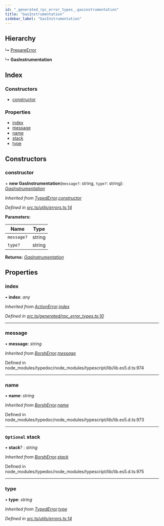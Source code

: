 ```yaml
---
id: "_generated_rpc_error_types_.gasinstrumentation"
title: "GasInstrumentation"
sidebar_label: "GasInstrumentation"
---
```


## Hierarchy

  ↳ [PrepareError](_generated_rpc_error_types_.prepareerror.md)

  ↳ **GasInstrumentation**

## Index

### Constructors

* [constructor](_generated_rpc_error_types_.gasinstrumentation.md#constructor)

### Properties

* [index](_generated_rpc_error_types_.gasinstrumentation.md#index)
* [message](_generated_rpc_error_types_.gasinstrumentation.md#message)
* [name](_generated_rpc_error_types_.gasinstrumentation.md#name)
* [stack](_generated_rpc_error_types_.gasinstrumentation.md#optional-stack)
* [type](_generated_rpc_error_types_.gasinstrumentation.md#type)

## Constructors

###  constructor

\+ **new GasInstrumentation**(`message?`: string, `type?`: string): *[GasInstrumentation](_generated_rpc_error_types_.gasinstrumentation.md)*

*Inherited from [TypedError](_utils_errors_.typederror.md).[constructor](_utils_errors_.typederror.md#constructor)*

*Defined in [src.ts/utils/errors.ts:14](https://github.com/nearprotocol/nearlib/blob/de49029/src.ts/utils/errors.ts#L14)*

**Parameters:**

Name | Type |
------ | ------ |
`message?` | string |
`type?` | string |

**Returns:** *[GasInstrumentation](_generated_rpc_error_types_.gasinstrumentation.md)*

## Properties

###  index

• **index**: *any*

*Inherited from [ActionError](_generated_rpc_error_types_.actionerror.md).[index](_generated_rpc_error_types_.actionerror.md#index)*

*Defined in [src.ts/generated/rpc_error_types.ts:10](https://github.com/nearprotocol/nearlib/blob/de49029/src.ts/generated/rpc_error_types.ts#L10)*

___

###  message

• **message**: *string*

*Inherited from [BorshError](_utils_serialize_.borsherror.md).[message](_utils_serialize_.borsherror.md#message)*

Defined in node_modules/typedoc/node_modules/typescript/lib/lib.es5.d.ts:974

___

###  name

• **name**: *string*

*Inherited from [BorshError](_utils_serialize_.borsherror.md).[name](_utils_serialize_.borsherror.md#name)*

Defined in node_modules/typedoc/node_modules/typescript/lib/lib.es5.d.ts:973

___

### `Optional` stack

• **stack**? : *string*

*Inherited from [BorshError](_utils_serialize_.borsherror.md).[stack](_utils_serialize_.borsherror.md#optional-stack)*

Defined in node_modules/typedoc/node_modules/typescript/lib/lib.es5.d.ts:975

___

###  type

• **type**: *string*

*Inherited from [TypedError](_utils_errors_.typederror.md).[type](_utils_errors_.typederror.md#type)*

*Defined in [src.ts/utils/errors.ts:14](https://github.com/nearprotocol/nearlib/blob/de49029/src.ts/utils/errors.ts#L14)*
